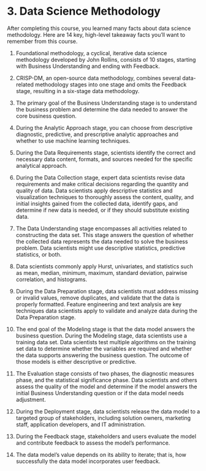 # 3. Data Science Methodology
After completing this course, you learned many facts about data science methodology. Here are 14 key, high-level takeaway facts you’ll want to remember from this course.
1. Foundational methodology, a cyclical, iterative data science methodology developed by John Rollins, consists of 10 stages, starting with Business Understanding and ending with Feedback.

2. CRISP-DM, an open-source data methodology, combines several data-related methodology stages into one stage and omits the Feedback stage, resulting in a six-stage data methodology.

3. The primary goal of the Business Understanding stage is to understand the business problem and determine the data needed to answer the core business question.

4. During the Analytic Approach stage, you can choose from descriptive diagnostic, predictive, and prescriptive analytic approaches and whether to use machine learning techniques.

5. During the Data Requirements stage, scientists identify the correct and necessary data content, formats, and sources needed for the specific analytical approach.

6. During the Data Collection stage, expert data scientists revise data requirements and make critical decisions regarding the quantity and quality of data. Data scientists apply descriptive statistics and visualization techniques to thoroughly assess the content, quality, and initial insights gained from the collected data, identify gaps, and determine if new data is needed, or if they should substitute existing data.

7. The Data Understanding stage encompasses all activities related to constructing the data set. This stage answers the question of whether the collected data represents the data needed to solve the business problem. Data scientists might use descriptive statistics, predictive statistics, or both.

8. Data scientists commonly apply Hurst, univariates, and statistics such as mean, median, minimum, maximum, standard deviation, pairwise correlation, and histograms.

9. During the Data Preparation stage, data scientists must address missing or invalid values, remove duplicates, and validate that the data is properly formatted. Feature engineering and text analysis are key techniques data scientists apply to validate and analyze data during the Data Preparation stage.

10. The end goal of the Modeling stage is that the data model answers the business question. During the Modeling stage, data scientists use a training data set. Data scientists test multiple algorithms on the training set data to determine whether the variables are required and whether the data supports answering the business question. The outcome of those models is either descriptive or predictive.

11. The Evaluation stage consists of two phases, the diagnostic measures phase, and the statistical significance phase. Data scientists and others assess the quality of the model and determine if the model answers the initial Business Understanding question or if the data model needs adjustment.

12. During the Deployment stage, data scientists release the data model to a targeted group of stakeholders, including solution owners, marketing staff, application developers, and IT administration.

13. During the Feedback stage, stakeholders and users evaluate the model and contribute feedback to assess the model’s performance.

14. The data model’s value depends on its ability to iterate; that is, how successfully the data model incorporates user feedback.
